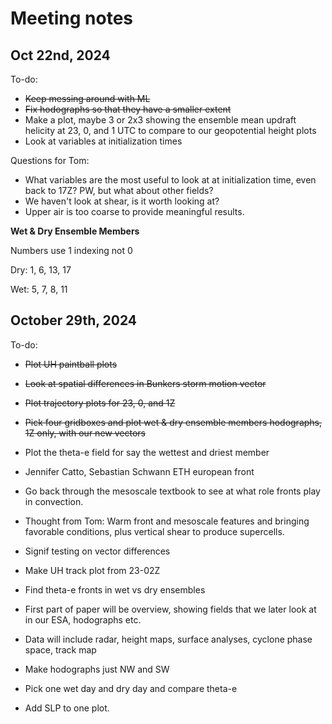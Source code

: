# Meeting notes
## Oct 22nd, 2024
To-do:
- ~~Keep messing around with ML~~
- ~~Fix hodographs so that they have a smaller extent~~
- Make a plot, maybe 3 or 2x3 showing the ensemble mean updraft helicity at 23, 0, and 1 UTC to compare to our geopotential height plots
- Look at variables at initialization times

Questions for Tom:
- What variables are the most useful to look at at initialization time, even back to 17Z? PW, but what about other fields?
- We haven't look at shear, is it worth looking at?
- Upper air is too coarse to provide meaningful results.

**Wet & Dry Ensemble Members**

Numbers use 1 indexing not 0

Dry: 1, 6, 13, 17

Wet: 5, 7, 8, 11

## October 29th, 2024
To-do:
- ~~Plot UH paintball plots~~
- ~~Look at spatial differences in Bunkers storm motion vector~~
- ~~Plot trajectory plots for 23, 0, and 1Z~~
- ~~Pick four gridboxes and plot wet & dry ensemble members hodographs, 1Z only, with our new vectors~~
- Plot the theta-e field for say the wettest and driest member
- Jennifer Catto, Sebastian Schwann ETH european front
- Go back through the mesoscale textbook to see at what role fronts play in convection.
- Thought from Tom: Warm front and mesoscale features and bringing favorable conditions, plus vertical shear to produce supercells.
- Signif testing on vector differences
- Make UH track plot from 23-02Z
- Find theta-e fronts in wet vs dry ensembles
- First part of paper will be overview, showing fields that we later look at in our ESA, hodographs etc.
- Data will include radar, height maps, surface analyses, cyclone phase space, track map
- Make hodographs just NW and SW
- Pick one wet day and dry day and compare theta-e

- Add SLP to one plot.
